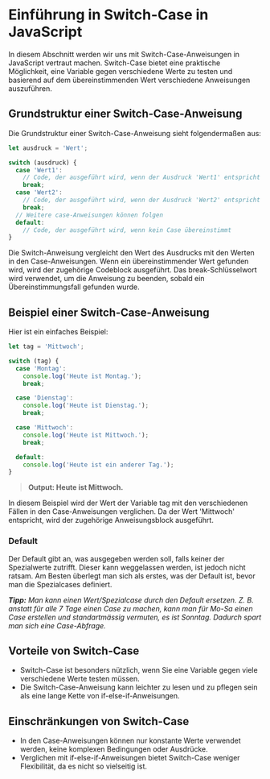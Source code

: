 # Einführung in Switch-Case in JavaScript

In diesem Abschnitt werden wir uns mit Switch-Case-Anweisungen in JavaScript vertraut machen. Switch-Case bietet eine praktische Möglichkeit, eine Variable gegen verschiedene Werte zu testen und basierend auf dem übereinstimmenden Wert verschiedene Anweisungen auszuführen.

## Grundstruktur einer Switch-Case-Anweisung

Die Grundstruktur einer Switch-Case-Anweisung sieht folgendermaßen aus:

```javascript
let ausdruck = 'Wert';

switch (ausdruck) {
  case 'Wert1':
    // Code, der ausgeführt wird, wenn der Ausdruck 'Wert1' entspricht
    break;
  case 'Wert2':
    // Code, der ausgeführt wird, wenn der Ausdruck 'Wert2' entspricht
    break;
  // Weitere case-Anweisungen können folgen
  default:
    // Code, der ausgeführt wird, wenn kein Case übereinstimmt
}

```

Die Switch-Anweisung vergleicht den Wert des Ausdrucks mit den Werten in den Case-Anweisungen. Wenn ein übereinstimmender Wert gefunden wird, wird der zugehörige Codeblock ausgeführt. Das break-Schlüsselwort wird verwendet, um die Anweisung zu beenden, sobald ein Übereinstimmungsfall gefunden wurde.

## Beispiel einer Switch-Case-Anweisung

Hier ist ein einfaches Beispiel:

```javascript
let tag = 'Mittwoch';

switch (tag) {
  case 'Montag':
    console.log('Heute ist Montag.');
    break;

  case 'Dienstag':
    console.log('Heute ist Dienstag.');
    break;

  case 'Mittwoch':
    console.log('Heute ist Mittwoch.');
    break;

  default:
    console.log('Heute ist ein anderer Tag.');
}

```
> **Output: Heute ist Mittwoch.**

In diesem Beispiel wird der Wert der Variable tag mit den verschiedenen Fällen in den Case-Anweisungen verglichen. Da der Wert 'Mittwoch' entspricht, wird der zugehörige Anweisungsblock ausgeführt.

### Default
Der Default gibt an, was ausgegeben werden soll, falls keiner der Spezialwerte zutrifft. Dieser kann weggelassen werden, ist jedoch nicht ratsam. Am Besten überlegt man sich als erstes, was der Default ist, bevor man die Spezialcases definiert. 

***Tipp:*** *Man kann einen Wert/Spezialcase durch den Default ersetzen. Z. B. anstatt für alle 7 Tage einen Case zu machen, kann man für Mo-Sa einen Case erstellen und standartmässig vermuten, es ist Sonntag. Dadurch spart man sich eine Case-Abfrage.*

## Vorteile von Switch-Case

* Switch-Case ist besonders nützlich, wenn Sie eine Variable gegen viele verschiedene Werte testen müssen.
* Die Switch-Case-Anweisung kann leichter zu lesen und zu pflegen sein als eine lange Kette von if-else-if-Anweisungen.

## Einschränkungen von Switch-Case

* In den Case-Anweisungen können nur konstante Werte verwendet werden, keine komplexen Bedingungen oder Ausdrücke.
* Verglichen mit if-else-if-Anweisungen bietet Switch-Case weniger Flexibilität, da es nicht so vielseitig ist.

